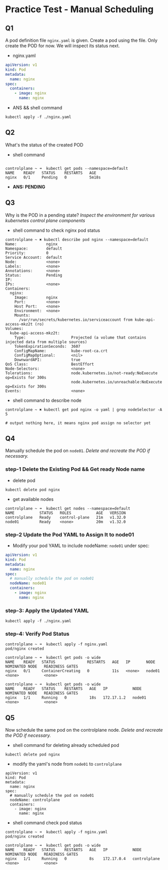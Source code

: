 # Practice Test - Manual Scheduling

## Q1

A pod definition file `nginx.yaml` is given. Create a pod using the file.
Only create the POD for now. We will inspect its status next.

- nginx.yaml

```yaml
apiVersion: v1
kind: Pod
metadata:
  name: nginx
spec:
  containers:
    - image: nginx
      name: nginx 
```

- ANS && shell command

```shell 
kubectl apply -f ./nginx.yaml 
```

## Q2

What's the status of the created POD

- shell command

```shell

controlplane ~ ➜  kubectl get pods --namespace=default
NAME    READY   STATUS    RESTARTS   AGE
nginx   0/1     Pending   0          5m18s
```

- **ANS: PENDING**

## Q3

Why is the POD in a pending state?
_Inspect the environment for various kubernetes control plane components_

- shell command to check nginx pod status

```shell
controlplane ~ ✖ kubectl describe pod nginx --namespace=default 
Name:             nginx
Namespace:        default
Priority:         0
Service Account:  default
Node:             <none>
Labels:           <none>
Annotations:      <none>
Status:           Pending
IP:               
IPs:              <none>
Containers:
  nginx:
    Image:        nginx
    Port:         <none>
    Host Port:    <none>
    Environment:  <none>
    Mounts:
      /var/run/secrets/kubernetes.io/serviceaccount from kube-api-access-mkz2t (ro)
Volumes:
  kube-api-access-mkz2t:
    Type:                    Projected (a volume that contains injected data from multiple sources)
    TokenExpirationSeconds:  3607
    ConfigMapName:           kube-root-ca.crt
    ConfigMapOptional:       <nil>
    DownwardAPI:             true
QoS Class:                   BestEffort
Node-Selectors:              <none>
Tolerations:                 node.kubernetes.io/not-ready:NoExecute op=Exists for 300s
                             node.kubernetes.io/unreachable:NoExecute op=Exists for 300s
Events:                      <none>
```

- shell command to describe node

```shell
controlplane ~ ✖ kubectl get pod nginx -o yaml | grep nodeSelector -A 5 

# output nothing here, it means nginx pod assign no selector yet  
```

## Q4

Manually schedule the pod on `node01`.
_Delete and recreate the POD if necessary._

### step-1 Delete the Existing Pod && Get ready Node name

- delete pod

```shell
kubectl delete pod nginx 
```

- get available nodes

```shell
controlplane ~ ➜  kubectl get nodes --namespace=default 
NAME           STATUS   ROLES           AGE   VERSION
controlplane   Ready    control-plane   21m   v1.32.0
node01         Ready    <none>          20m   v1.32.0
```

### step-2 Update the Pod YAML to Assign It to node01

- Modify your pod YAML to include nodeName: `node01` under spec:

```yaml
apiVersion: v1
kind: Pod
metadata:
  name: nginx
spec:
  # manually schedule the pod on node01 
  nodeName: node01
  containers:
    - image: nginx
      name: nginx 
```

### step-3: Apply the Updated YAML

```shell
kubectl apply -f ./nginx.yaml 
```

### step-4: Verify Pod Status

```shell
controlplane ~ ➜  kubectl apply -f nginx.yaml 
pod/nginx created

controlplane ~ ➜  kubectl get pods -o wide 
NAME    READY   STATUS              RESTARTS   AGE   IP       NODE     NOMINATED NODE   READINESS GATES
nginx   0/1     ContainerCreating   0          11s   <none>   node01   <none>           <none>

controlplane ~ ➜  kubectl get pods -o wide 
NAME    READY   STATUS    RESTARTS   AGE   IP           NODE     NOMINATED NODE   READINESS GATES
nginx   1/1     Running   0          18s   172.17.1.2   node01   <none>           <none>
```

## Q5
Now schedule the same pod on the controlplane node.
_Delete and recreate the POD if necessary._

- shell command for deleting already scheduled pod
```shell
kubectl delete pod nginx 
```

- modify the yaml's node from `node01` to `controlplane`
```shell
apiVersion: v1
kind: Pod
metadata:
  name: nginx
spec:
  # manually schedule the pod on node01 
  nodeName: controlplane
  containers:
    - image: nginx
      name: nginx 
```

- shell command check pod status 
```shell
controlplane ~ ➜  kubectl apply -f nginx.yaml 
pod/nginx created
 
controlplane ~ ➜  kubectl get pods -o wide 
NAME    READY   STATUS    RESTARTS   AGE   IP           NODE           NOMINATED NODE   READINESS GATES
nginx   1/1     Running   0          8s    172.17.0.4   controlplane   <none>           <none>
```